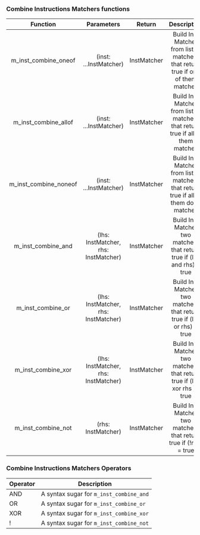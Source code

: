 ### Combine Instructions Matchers functions

|       Function        |              Parameters              |   Return    |                                      Description                                       |
| :-------------------: | :----------------------------------: | :---------: | :------------------------------------------------------------------------------------: |
| m_inst_combine_oneof  |        (inst: ...InstMatcher)        | InstMatcher |    Build Inst Matcher from list of matchers that return true if one of them matches    |
| m_inst_combine_allof  |        (inst: ...InstMatcher)        | InstMatcher |    Build Inst Matcher from list of matchers that return true if all of them matches    |
| m_inst_combine_noneof |        (inst: ...InstMatcher)        | InstMatcher | Build Inst Matcher from list of matchers that return true if all of them don't matches |
|  m_inst_combine_and   | (lhs: InstMatcher, rhs: InstMatcher) | InstMatcher |        Build Inst Matcher two matchers that return true if (lhs and rhs) = true        |
|   m_inst_combine_or   | (lhs: InstMatcher, rhs: InstMatcher) | InstMatcher |        Build Inst Matcher two matchers that return true if (lhs or rhs) = true         |
|  m_inst_combine_xor   | (lhs: InstMatcher, rhs: InstMatcher) | InstMatcher |        Build Inst Matcher two matchers that return true if (lhs xor rhs )= true        |
|  m_inst_combine_not   |          (rhs: InstMatcher)          | InstMatcher |           Build Inst Matcher two matchers that return true if (!rhs) = true            |


### Combine Instructions Matchers Operators

| Operator | Description                             |
| -------- | --------------------------------------- |
| AND      | A syntax sugar for `m_inst_combine_and` |
| OR       | A syntax sugar for `m_inst_combine_or`  |
| XOR      | A syntax sugar for `m_inst_combine_xor` |
| !        | A syntax sugar for `m_inst_combine_not` |
